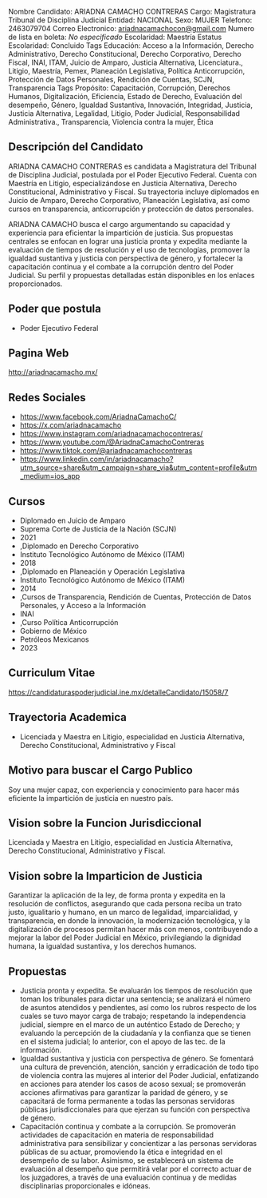 Nombre Candidato: ARIADNA CAMACHO CONTRERAS
Cargo: Magistratura Tribunal de Disciplina Judicial
Entidad: NACIONAL
Sexo: MUJER
Telefono: 2463079704
Correo Electronico: ariadnacamachocon@gmail.com
Numero de lista en boleta: *No especificado*
Escolaridad: Maestría
Estatus Escolaridad: Concluido
Tags Educación: Acceso a la Información, Derecho Administrativo, Derecho Constitucional, Derecho Corporativo, Derecho Fiscal, INAI, ITAM, Juicio de Amparo, Justicia Alternativa, Licenciatura., Litigio, Maestría, Pemex, Planeación Legislativa, Política Anticorrupción, Protección de Datos Personales, Rendición de Cuentas, SCJN, Transparencia
Tags Propósito: Capacitación, Corrupción, Derechos Humanos, Digitalización, Eficiencia, Estado de Derecho, Evaluación del desempeño, Género, Igualdad Sustantiva, Innovación, Integridad, Justicia, Justicia Alternativa, Legalidad, Litigio, Poder Judicial, Responsabilidad Administrativa., Transparencia, Violencia contra la mujer, Ética


## Descripción del Candidato 

ARIADNA CAMACHO CONTRERAS es candidata a Magistratura del Tribunal de Disciplina Judicial, postulada por el Poder Ejecutivo Federal. Cuenta con Maestría en Litigio, especializándose en Justicia Alternativa, Derecho Constitucional, Administrativo y Fiscal.  Su trayectoria incluye diplomados en Juicio de Amparo, Derecho Corporativo, Planeación Legislativa, así como cursos en transparencia, anticorrupción y protección de datos personales.

ARIADNA CAMACHO busca el cargo argumentando su capacidad y experiencia para eficientar la impartición de justicia. Sus propuestas centrales se enfocan en lograr una justicia pronta y expedita mediante la evaluación de tiempos de resolución y el uso de tecnologías, promover la igualdad sustantiva y justicia con perspectiva de género, y fortalecer la capacitación continua y el combate a la corrupción dentro del Poder Judicial. Su perfil y propuestas detalladas están disponibles en los enlaces proporcionados.


## Poder que postula

- Poder Ejecutivo Federal


## Pagina Web

http://ariadnacamacho.mx/


## Redes Sociales

- https://www.facebook.com/AriadnaCamachoC/
- https://x.com/ariadnacamacho
- https://www.instagram.com/ariadnacamachocontreras/
- https://www.youtube.com/@AriadnaCamachoContreras
- https://www.tiktok.com/@ariadnacamachocontreras
- https://www.linkedin.com/in/ariadnacamacho?utm_source=share&utm_campaign=share_via&utm_content=profile&utm_medium=ios_app


## Cursos

- Diplomado en Juicio de Amparo
- Suprema Corte de Justicia de la Nación (SCJN)
- 2021
- ,Diplomado en Derecho Corporativo
- Instituto Tecnológico Autónomo de México (ITAM)
- 2018
- ,Diplomado en Planeación y Operación Legislativa
- Instituto Tecnológico Autónomo de México (ITAM)
- 2014
- ,Cursos de Transparencia, Rendición de Cuentas, Protección de Datos Personales, y Acceso a la Información
- INAI
- ,Curso Política Anticorrupción
- Gobierno de México
- Petróleos Mexicanos
- 2023


## Curriculum Vitae

https://candidaturaspoderjudicial.ine.mx/detalleCandidato/15058/7


## Trayectoria Academica

- Licenciada y Maestra en Litigio, especialidad en Justicia Alternativa, Derecho Constitucional, Administrativo y Fiscal


## Motivo para buscar el Cargo Publico

Soy una mujer capaz, con experiencia y conocimiento para hacer más eficiente la impartición de justicia en nuestro país.


## Vision sobre la Funcion Jurisdiccional

Licenciada y Maestra en Litigio, especialidad en Justicia Alternativa, Derecho Constitucional, Administrativo y Fiscal.


## Vision sobre la Imparticion de Justicia

Garantizar la aplicación de la ley, de forma pronta y expedita en la resolución de conflictos, asegurando que cada persona reciba un trato justo, igualitario y humano, en un marco de legalidad, imparcialidad, y transparencia, en donde la innovación, la modernización tecnológica, y la digitalización de procesos permitan hacer más con menos, contribuyendo a mejorar la labor del Poder Judicial en México, privilegiando la dignidad humana, la igualdad sustantiva, y los derechos humanos.


## Propuestas

- Justicia pronta y expedita. Se evaluarán los tiempos de resolución que toman los tribunales para dictar una sentencia; se analizará el número de asuntos atendidos y pendientes, así como los rubros respecto de los cuales se tuvo mayor carga de trabajo; respetando la independencia judicial, siempre en el marco de un auténtico Estado de Derecho; y evaluando la percepción de la ciudadanía y la confianza que se tienen en el sistema judicial; lo anterior, con el apoyo de las tec. de la información.
- Igualdad sustantiva y justicia con perspectiva de género. Se fomentará una cultura de prevención, atención, sanción y erradicación de todo tipo de violencia contra las mujeres al interior del Poder Judicial, enfatizando en acciones para atender los casos de acoso sexual; se promoverán acciones afirmativas para garantizar la paridad de género, y se capacitará de forma permanente a todas las personas servidoras públicas jurisdiccionales para que ejerzan su función con perspectiva de género.
- Capacitación continua y combate a la corrupción. Se promoverán actividades de capacitación en materia de responsabilidad administrativa para sensibilizar y concientizar a las personas servidoras públicas de su actuar, promoviendo la ética e integridad en el desempeño de su labor. Asimismo, se establecerá un sistema de evaluación al desempeño que permitirá velar por el correcto actuar de los juzgadores, a través de una evaluación continua y de medidas disciplinarias proporcionales e idóneas.

